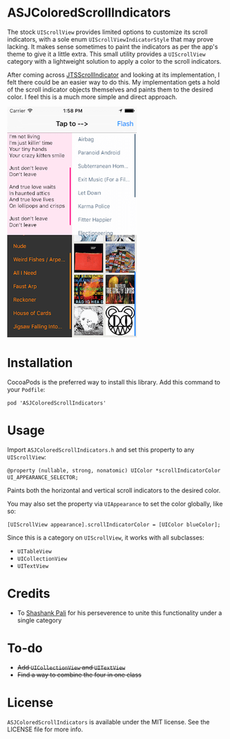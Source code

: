 # ASJColoredScrollIndicators
The stock `UIScrollView` provides limited options to customize its scroll indicators, with a sole enum `UIScrollViewIndicatorStyle` that may prove lacking. It makes sense sometimes to paint the indicators as per the app's theme to give it a little extra. This small utility provides a `UIScrollView` category with a lightweight solution to apply a color to the scroll indicators.

After coming across [JTSScrollIndicator](https://github.com/jaredsinclair/JTSScrollIndicator) and looking at its implementation, I felt there could be an easier way to do this. My implementation gets a hold of the scroll indicator objects themselves and paints them to the desired color. I feel this is a much more simple and direct approach.

![alt tag](Screenshot.png)

# Installation
CocoaPods is the preferred way to install this library. Add this command to your `Podfile`:

```
pod 'ASJColoredScrollIndicators'
```

# Usage
Import `ASJColoredScrollIndicators.h` and set this property to any `UIScrollView`:

```objc
@property (nullable, strong, nonatomic) UIColor *scrollIndicatorColor UI_APPEARANCE_SELECTOR;
```
Paints both the horizontal and vertical scroll indicators to the desired color.

You may also set the property via `UIAppearance` to set the color globally, like so:

```objc
[UIScrollView appearance].scrollIndicatorColor = [UIColor blueColor];
```

Since this is a category on `UIScrollView`, it works with all subclasses:
- `UITableView`
- `UICollectionView`
- `UITextView`

# Credits
- To [Shashank Pali](https://github.com/shashankpali) for his perseverence to unite this functionality under a single category

# To-do
- ~~Add `UICollectionView` and `UITextView`~~
- ~~Find a way to combine the four in one class~~

# License
`ASJColoredScrollIndicators` is available under the MIT license. See the LICENSE file for more info.
